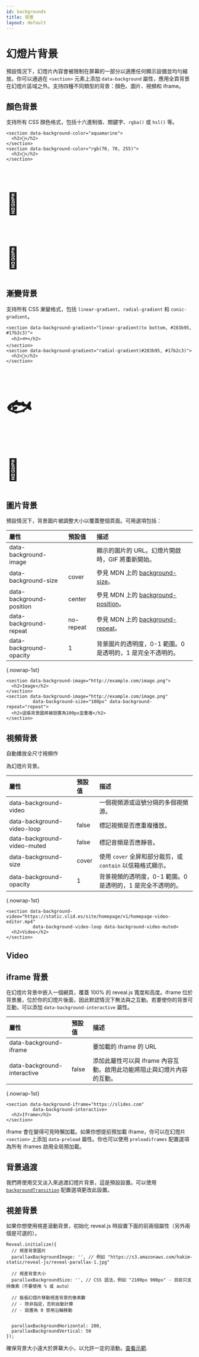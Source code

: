 ```yaml
---
id: backgrounds
title: 背景
layout: default
---
```


# 幻燈片背景

預設情況下，幻燈片內容會被限制在屏幕的一部分以適應任何顯示設備並均勻縮放。你可以通過在 `<section>` 元素上添加 `data-background` 屬性，應用全頁背景在幻燈片區域之外。支持四種不同類型的背景：顏色、圖片、視頻和 iframe。

## 顏色背景

支持所有 CSS 顏色格式，包括十六進制值、關鍵字、`rgba()` 或 `hsl()` 等。

```html/0,3
<section data-background-color="aquamarine">
  <h2>🍦</h2>
</section>
<section data-background-color="rgb(70, 70, 255)">
  <h2>🍰</h2>
</section>
```
<div class="reveal reveal-example">
  <div class="slides">
    <section data-background-color="aquamarine">
      <h2 style="font-size: 4em;">🍦</h2>
    </section>
    <section data-background-color="rgb(70, 70, 255)">
      <h2 style="font-size: 4em;">🍰</h2>
    </section>
  </div>
</div>

## 漸變背景

支持所有 CSS 漸變格式，包括 `linear-gradient`、`radial-gradient` 和 `conic-gradient`。

```html/0,3
<section data-background-gradient="linear-gradient(to bottom, #283b95, #17b2c3)">
  <h2>🐟</h2>
</section>
<section data-background-gradient="radial-gradient(#283b95, #17b2c3)">
  <h2>🐳</h2>
</section>
```
<div class="reveal reveal-example">
  <div class="slides">
    <section data-background-gradient="linear-gradient(to bottom, #283b95, #17b2c3)">
      <h2 style="font-size: 4em;">🐟</h2>
    </section>
    <section data-background-gradient="radial-gradient(#283b95, #17b2c3)">
      <h2 style="font-size: 4em;">🐳</h2>
    </section>
  </div>
</div>

## 圖片背景

預設情況下，背景圖片被調整大小以覆蓋整個頁面。可用選項包括：

| 屬性 | 預設值 | 描述 |
| :------------------------------- | :--------- | :---------- |
| data-background-image            |            | 顯示的圖片的 URL。幻燈片開啟時，GIF 將重新開始。 |
| data-background-size             | cover      | 參見 MDN 上的 [background-size](https://developer.mozilla.org/docs/Web/CSS/background-size)。 |
| data-background-position         | center     | 參見 MDN 上的 [background-position](https://developer.mozilla.org/docs/Web/CSS/background-position)。 |
| data-background-repeat           | no-repeat  | 參見 MDN 上的 [background-repeat](https://developer.mozilla.org/docs/Web/CSS/background-repeat)。 |
| data-background-opacity          | 1          | 背景圖片的透明度，0-1 範圍。0 是透明的，1 是完全不透明的。 |
{.nowrap-1st}

```html/0,3-4
<section data-background-image="http://example.com/image.png">
  <h2>Image</h2>
</section>
<section data-background-image="http://example.com/image.png" 
          data-background-size="100px" data-background-repeat="repeat">
  <h2>這張背景圖將被設置為100px並重複</h2>
</section>
```

## 視頻背景

自動播放全尺寸視頻作

為幻燈片背景。

| 屬性 | 預設值 | 描述 |
| :---------------------------     | :------ | :---------- |
| data-background-video            |         | 一個視頻源或逗號分隔的多個視頻源。 |
| data-background-video-loop       | false   | 標記視頻是否應重複播放。 |
| data-background-video-muted      | false   | 標記音頻是否應靜音。 |
| data-background-size             | cover   | 使用 `cover` 全屏和部分裁剪，或 `contain` 以信箱格式顯示。 |
| data-background-opacity          | 1       | 背景視頻的透明度，0-1 範圍。0 是透明的，1 是完全不透明的。 |
{.nowrap-1st}

```html/0-1
<section data-background-video="https://static.slid.es/site/homepage/v1/homepage-video-editor.mp4" 
          data-background-video-loop data-background-video-muted>
  <h2>Video</h2>
</section>
```
<div class="reveal reveal-example">
  <div class="slides">
    <section data-background-video="https://static.slid.es/site/homepage/v1/homepage-video-editor.mp4" 
          data-background-video-loop data-background-video-muted>
      <h2>Video</h2>
    </section>
  </div>
</div>

## iframe 背景

在幻燈片背景中嵌入一個網頁，覆蓋 100% 的 reveal.js 寬度和高度。iframe 位於背景層，位於你的幻燈片後面，因此默認情況下無法與之互動。若要使你的背景可互動，可以添加 `data-background-interactive` 屬性。

| 屬性 | 預設值 | 描述 |
| :- | :- | :-
| data-background-iframe       |       | 要加載的 iframe 的 URL |
| data-background-interactive  | false | 添加此屬性可以與 iframe 內容互動。啟用此功能將阻止與幻燈片內容的互動。 |
{.nowrap-1st}

```html/0-1
<section data-background-iframe="https://slides.com"
          data-background-interactive>
  <h2>Iframe</h2>
</section>
```

iframe 會在變得可見時懶加載。如果你想提前預加載 iframe，你可以在幻燈片 `<section>` 上添加 `data-preload` 屬性。你也可以使用 `preloadiframes` 配置選項為所有 iframes 啟用全局預加載。

## 背景過渡

我們將使用交叉淡入來過渡幻燈片背景，這是預設設置。可以使用 [`backgroundTransition`](/transitions/#background-transitions) 配置選項更改此設置。


## 視差背景

如果你想使用視差滾動背景，初始化 reveal.js 時設置下面的前兩個屬性（另外兩個是可選的）。

```javascript/1-11
Reveal.initialize({
  // 視差背景圖片
  parallaxBackgroundImage: '', // 例如 "https://s3.amazonaws.com/hakim-static/reveal-js/reveal-parallax-1.jpg"

  // 視差背景大小
  parallaxBackgroundSize: '', // CSS 語法，例如 "2100px 900px" - 目前只支持像素（不要使用 % 或 auto）

  // 每張幻燈片移動視差背景的像素數
  // - 除非指定，否則自動計算
  // - 設置為 0 禁用沿軸移動


  parallaxBackgroundHorizontal: 200,
  parallaxBackgroundVertical: 50
});
```

確保背景大小遠大於屏幕大小，以允許一定的滾動。[查看示範](/demo?parallaxBackgroundImage=https%3A%2F%2Fs3.amazonaws.com%2Fhakim-static%2Freveal-js%2Freveal-parallax-1.jpg&parallaxBackgroundSize=2100px%20900px).
